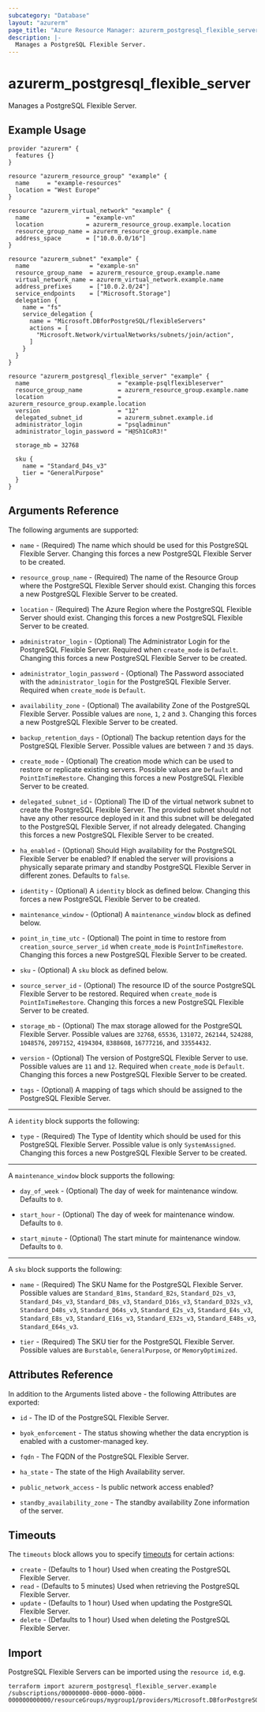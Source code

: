 ```yaml
---
subcategory: "Database"
layout: "azurerm"
page_title: "Azure Resource Manager: azurerm_postgresql_flexible_server"
description: |-
  Manages a PostgreSQL Flexible Server.
---
```


# azurerm_postgresql_flexible_server

Manages a PostgreSQL Flexible Server.

## Example Usage

```hcl
provider "azurerm" {
  features {}
}

resource "azurerm_resource_group" "example" {
  name     = "example-resources"
  location = "West Europe"
}

resource "azurerm_virtual_network" "example" {
  name                = "example-vn"
  location            = azurerm_resource_group.example.location
  resource_group_name = azurerm_resource_group.example.name
  address_space       = ["10.0.0.0/16"]
}

resource "azurerm_subnet" "example" {
  name                 = "example-sn"
  resource_group_name  = azurerm_resource_group.example.name
  virtual_network_name = azurerm_virtual_network.example.name
  address_prefixes     = ["10.0.2.0/24"]
  service_endpoints    = ["Microsoft.Storage"]
  delegation {
    name = "fs"
    service_delegation {
      name = "Microsoft.DBforPostgreSQL/flexibleServers"
      actions = [
        "Microsoft.Network/virtualNetworks/subnets/join/action",
      ]
    }
  }
}

resource "azurerm_postgresql_flexible_server" "example" {
  name                         = "example-psqlflexibleserver"
  resource_group_name          = azurerm_resource_group.example.name
  location                     = azurerm_resource_group.example.location
  version                      = "12"
  delegated_subnet_id          = azurerm_subnet.example.id
  administrator_login          = "psqladminun"
  administrator_login_password = "H@Sh1CoR3!"

  storage_mb = 32768

  sku {
    name = "Standard_D4s_v3"
    tier = "GeneralPurpose"
  }
}
```

## Arguments Reference

The following arguments are supported:
* `name` - (Required) The name which should be used for this PostgreSQL Flexible Server. Changing this forces a new PostgreSQL Flexible Server to be created.

* `resource_group_name` - (Required) The name of the Resource Group where the PostgreSQL Flexible Server should exist. Changing this forces a new PostgreSQL Flexible Server to be created.

* `location` - (Required) The Azure Region where the PostgreSQL Flexible Server should exist. Changing this forces a new PostgreSQL Flexible Server to be created.

* `administrator_login` - (Optional) The Administrator Login for the PostgreSQL Flexible Server. Required when `create_mode` is `Default`. Changing this forces a new PostgreSQL Flexible Server to be created.

* `administrator_login_password` - (Optional) The Password associated with the `administrator_login` for the PostgreSQL Flexible Server. Required when `create_mode` is `Default`.

* `availability_zone` - (Optional) The availability Zone of the PostgreSQL Flexible Server. Possible values are  `none`, `1`, `2` and `3`. Changing this forces a new PostgreSQL Flexible Server to be created.

* `backup_retention_days` - (Optional) The backup retention days for the PostgreSQL Flexible Server. Possible values are between `7` and `35` days.

* `create_mode` - (Optional) The creation mode which can be used to restore or replicate existing servers. Possible values are `Default` and `PointInTimeRestore`. Changing this forces a new PostgreSQL Flexible Server to be created.

* `delegated_subnet_id` - (Optional) The ID of the virtual network subnet to create the PostgreSQL Flexible Server. The provided subnet should not have any other resource deployed in it and this subnet will be delegated to the PostgreSQL Flexible Server, if not already delegated. Changing this forces a new PostgreSQL Flexible Server to be created.

* `ha_enabled` - (Optional) Should High availability for the PostgreSQL Flexible Server be enabled? If enabled the server will provisions a physically separate primary and standby PostgreSQL Flexible Server in different zones. Defaults to `false`.

* `identity` - (Optional) A `identity` block as defined below. Changing this forces a new PostgreSQL Flexible Server to be created.

* `maintenance_window` - (Optional) A `maintenance_window` block as defined below.

* `point_in_time_utc` - (Optional) The point in time to restore from `creation_source_server_id` when `create_mode` is `PointInTimeRestore`. Changing this forces a new PostgreSQL Flexible Server to be created.

* `sku` - (Optional) A `sku` block as defined below.

* `source_server_id` - (Optional) The resource ID of the source PostgreSQL Flexible Server to be restored. Required when `create_mode` is `PointInTimeRestore`. Changing this forces a new PostgreSQL Flexible Server to be created.

* `storage_mb` - (Optional) The max storage allowed for the PostgreSQL Flexible Server. Possible values are `32768`, `65536`, `131072`, `262144`, `524288`, `1048576`, `2097152`, `4194304`, `8388608`, `16777216`, and `33554432`.

* `version` - (Optional) The version of PostgreSQL Flexible Server to use. Possible values are `11` and `12`. Required when `create_mode` is `Default`. Changing this forces a new PostgreSQL Flexible Server to be created.

* `tags` - (Optional) A mapping of tags which should be assigned to the PostgreSQL Flexible Server.

---

A `identity` block supports the following:

* `type` - (Required) The Type of Identity which should be used for this PostgreSQL Flexible Server. Possible value is only `SystemAssigned`. Changing this forces a new PostgreSQL Flexible Server to be created.

---

A `maintenance_window` block supports the following:

* `day_of_week` - (Optional) The day of week for maintenance window. Defaults to `0`.

* `start_hour` - (Optional) The day of week for maintenance window. Defaults to `0`.

* `start_minute` - (Optional) The start minute for maintenance window. Defaults to `0`.

---

A `sku` block supports the following:

* `name` - (Required) The SKU Name for the PostgreSQL Flexible Server. Possible values are `Standard_B1ms`, `Standard_B2s`, `Standard_D2s_v3`, `Standard_D4s_v3`, `Standard_D8s_v3`, `Standard_D16s_v3`, `Standard_D32s_v3`, `Standard_D48s_v3`, `Standard_D64s_v3`, `Standard_E2s_v3`, `Standard_E4s_v3`, `Standard_E8s_v3`, `Standard_E16s_v3`, `Standard_E32s_v3`, `Standard_E48s_v3`, `Standard_E64s_v3`.

* `tier` - (Required) The SKU tier for the PostgreSQL Flexible Server. Possible values are `Burstable`, `GeneralPurpose`, or `MemoryOptimized`.

## Attributes Reference

In addition to the Arguments listed above - the following Attributes are exported: 

* `id` - The ID of the PostgreSQL Flexible Server.

* `byok_enforcement` - The status showing whether the data encryption is enabled with a customer-managed key.

* `fqdn` - The FQDN of the PostgreSQL Flexible Server.

* `ha_state` - The state of the High Availability server.

* `public_network_access` - Is public network access enabled?

* `standby_availability_zone` -  The standby availability Zone information of the server.

## Timeouts

The `timeouts` block allows you to specify [timeouts](https://www.terraform.io/docs/configuration/resources.html#timeouts) for certain actions:

* `create` - (Defaults to 1 hour) Used when creating the PostgreSQL Flexible Server.
* `read` - (Defaults to 5 minutes) Used when retrieving the PostgreSQL Flexible Server.
* `update` - (Defaults to 1 hour) Used when updating the PostgreSQL Flexible Server.
* `delete` - (Defaults to 1 hour) Used when deleting the PostgreSQL Flexible Server.

## Import

PostgreSQL Flexible Servers can be imported using the `resource id`, e.g.

```shell
terraform import azurerm_postgresql_flexible_server.example /subscriptions/00000000-0000-0000-0000-000000000000/resourceGroups/mygroup1/providers/Microsoft.DBforPostgreSQL/flexibleServers/server1
```
